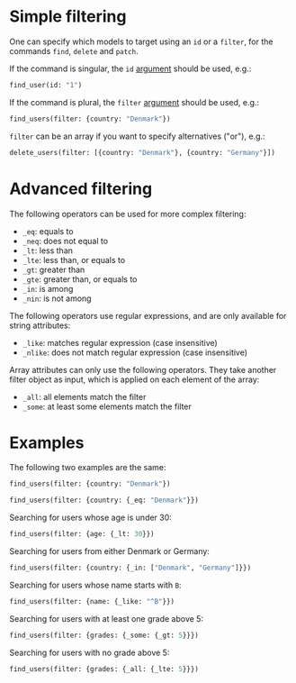 # Simple filtering

One can specify which models to target using an `id` or a `filter`,
for the commands `find`, `delete` and `patch`.

If the command is singular, the `id`
[argument](rpc.md#command-and-arguments) should be used, e.g.:

```graphql
find_user(id: "1")
```

If the command is plural, the `filter`
[argument](rpc.md#command-and-arguments) should be used, e.g.:

```graphql
find_users(filter: {country: "Denmark"})
```

`filter` can be an array if you want to specify alternatives ("or"), e.g.:

```graphql
delete_users(filter: [{country: "Denmark"}, {country: "Germany"}])
```

# Advanced filtering

The following operators can be used for more complex filtering:
  - `_eq`: equals to
  - `_neq`: does not equal to
  - `_lt`: less than
  - `_lte`: less than, or equals to
  - `_gt`: greater than
  - `_gte`: greater than, or equals to
  - `_in`: is among
  - `_nin`: is not among

The following operators use regular expressions, and are only available for
string attributes:
  - `_like`: matches regular expression (case insensitive)
  - `_nlike`: does not match regular expression (case insensitive)

Array attributes can only use the following operators.
They take another filter object as input, which is applied on each element of
the array:
  - `_all`: all elements match the filter
  - `_some`: at least some elements match the filter

# Examples

The following two examples are the same:

```graphql
find_users(filter: {country: "Denmark"})
```

```graphql
find_users(filter: {country: {_eq: "Denmark"}})
```

Searching for users whose age is under 30:

```graphql
find_users(filter: {age: {_lt: 30}})
```

Searching for users from either Denmark or Germany:

```graphql
find_users(filter: {country: {_in: ["Denmark", "Germany"]}})
```

Searching for users whose name starts with `B`:

```graphql
find_users(filter: {name: {_like: "^B"}})
```

Searching for users with at least one grade above 5:

```graphql
find_users(filter: {grades: {_some: {_gt: 5}}})
```

Searching for users with no grade above 5:

```graphql
find_users(filter: {grades: {_all: {_lte: 5}}})
```
